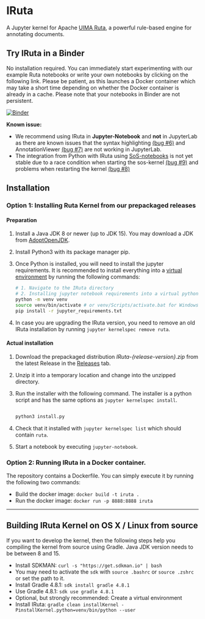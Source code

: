 # IRuta
A Jupyter kernel for Apache [UIMA Ruta](https://uima.apache.org/ruta.html), a powerful rule-based engine for annotating documents.

## Try IRuta in a Binder
No installation required. You can immediately start experimenting with our example Ruta notebooks or write your own notebooks by clicking on the following link.
Please be patient, as this launches a Docker container which may take a short time depending on whether the Docker container is already in a cache. Please note that your notebooks in Binder are not persistent.

[![Binder](https://mybinder.org/badge_logo.svg)](https://mybinder.org/v2/gh/averbis/IRuta/HEAD)

**Known issue:** 
- We recommend using IRuta in **Jupyter-Notebook** and **not** in JupyterLab as there are known issues that the syntax highlighting [(bug #6)](https://github.com/averbis/IRuta/issues/6) and AnnotationViewer [(bug #7)](https://github.com/averbis/IRuta/issues/7) are not working in JupyterLab.
- The integration from Python with IRuta using [SoS-notebooks](https://vatlab.github.io/sos-docs/) is not yet stable due to a race condition when starting the sos-kernel [(bug #9)](https://github.com/averbis/IRuta/issues/9) and problems when restarting the kernel [(bug #8)](https://github.com/averbis/IRuta/issues/8)

## Installation
### Option 1: Installing Ruta Kernel from our prepackaged releases
#### Preparation

1. Install a Java JDK 8 or newer (up to JDK 15). You may download a JDK from [AdoptOpenJDK](https://adoptopenjdk.net/).

2. Install Python3 with its package manager pip.

3. Once Python is installed, you will need to install the jupyter requirements. It is recommended to install everything into a [virtual environment](https://docs.python.org/3/library/venv.html) by running the following commands:

    ```bash
    # 1. Navigate to the IRuta directory
    # 2. Installing jupyter notebook requirements into a virtual python environment
    python -m venv venv
    source venv/bin/activate # or venv/Scripts/activate.bat for Windows
    pip install -r jupyter_requirements.txt
    ```

4. In case you are upgrading the IRuta version, you need to remove an old IRuta installation by running `jupyter kernelspec remove ruta`. 

#### Actual installation

1. Download the prepackaged distribution *IRuta-{release-version}.zip* from the latest Release in the [Releases](https://github.com/averbis/IRuta/releases) tab. 

2. Unzip it into a temporary location and change into the unzipped directory.

3. Run the installer with the following command. The installer is a python script and has the same options as `jupyter kernelspec install`.

    ```bash
    
    python3 install.py
    ```

4. Check that it installed with `jupyter kernelspec list` which should contain `ruta`.

5. Start a notebook by executing `jupyter-notebook`.

### Option 2: Running IRuta in a Docker container.
The repository contains a Dockerfile. You can simply execute it by running the following two commands:
* Build the docker image: `docker build -t iruta .`
* Run the docker image: `docker run -p 8888:8888 iruta`

---
## Building IRuta Kernel on OS X / Linux from source
If you want to develop the kernel, then the following steps help you compiling the kernel from source using Gradle. Java JDK version needs to be between 8 and 15.

* Install SDKMAN: `curl -s "https://get.sdkman.io" | bash`
* You may need to activate the `sdk` with `source .bashrc` or `source .zshrc` or set the path to it.
* Install Gradle 4.8.1: `sdk install gradle 4.8.1`
* Use Gradle 4.8.1: `sdk use gradle 4.8.1`
* Optional, but strongly recommended: Create a virtual environment
* Install IRuta: `gradle clean installKernel -PinstallKernel.python=venv/bin/python --user` 
